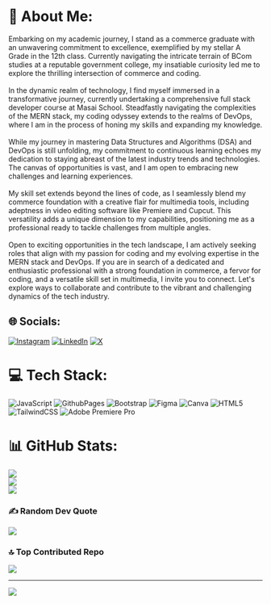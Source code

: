 # 💫 About Me:
Embarking on my academic journey, I stand as a commerce graduate with an unwavering commitment to excellence, exemplified by my stellar A Grade in the 12th class. Currently navigating the intricate terrain of BCom studies at a reputable government college, my insatiable curiosity led me to explore the thrilling intersection of commerce and coding.<br><br>In the dynamic realm of technology, I find myself immersed in a transformative journey, currently undertaking a comprehensive full stack developer course at Masai School. Steadfastly navigating the complexities of the MERN stack, my coding odyssey extends to the realms of DevOps, where I am in the process of honing my skills and expanding my knowledge.<br><br>While my journey in mastering Data Structures and Algorithms (DSA) and DevOps is still unfolding, my commitment to continuous learning echoes my dedication to staying abreast of the latest industry trends and technologies. The canvas of opportunities is vast, and I am open to embracing new challenges and learning experiences.<br><br>My skill set extends beyond the lines of code, as I seamlessly blend my commerce foundation with a creative flair for multimedia tools, including adeptness in video editing software like Premiere and Cupcut. This versatility adds a unique dimension to my capabilities, positioning me as a professional ready to tackle challenges from multiple angles.<br><br>Open to exciting opportunities in the tech landscape, I am actively seeking roles that align with my passion for coding and my evolving expertise in the MERN stack and DevOps. If you are in search of a dedicated and enthusiastic professional with a strong foundation in commerce, a fervor for coding, and a versatile skill set in multimedia, I invite you to connect. Let's explore ways to collaborate and contribute to the vibrant and challenging dynamics of the tech industry.


## 🌐 Socials:
[![Instagram](https://img.shields.io/badge/Instagram-%23E4405F.svg?logo=Instagram&logoColor=white)](https://instagram.com/bhanu_pratap_2119) [![LinkedIn](https://img.shields.io/badge/LinkedIn-%230077B5.svg?logo=linkedin&logoColor=white)](https://linkedin.com/in/bhanu-pratap-singh-bbb976257) [![X](https://img.shields.io/badge/X-black.svg?logo=X&logoColor=white)](https://x.com/BhanuFreelancer) 

# 💻 Tech Stack:
![JavaScript](https://img.shields.io/badge/javascript-%23323330.svg?style=flat&logo=javascript&logoColor=%23F7DF1E) ![GithubPages](https://img.shields.io/badge/github%20pages-121013?style=flat&logo=github&logoColor=white) ![Bootstrap](https://img.shields.io/badge/bootstrap-%238511FA.svg?style=flat&logo=bootstrap&logoColor=white) ![Figma](https://img.shields.io/badge/figma-%23F24E1E.svg?style=flat&logo=figma&logoColor=white) ![Canva](https://img.shields.io/badge/Canva-%2300C4CC.svg?style=flat&logo=Canva&logoColor=white) ![HTML5](https://img.shields.io/badge/html5-%23E34F26.svg?style=flat&logo=html5&logoColor=white) ![TailwindCSS](https://img.shields.io/badge/tailwindcss-%2338B2AC.svg?style=flat&logo=tailwind-css&logoColor=white) ![Adobe Premiere Pro](https://img.shields.io/badge/Adobe%20Premiere%20Pro-9999FF.svg?style=flat&logo=Adobe%20Premiere%20Pro&logoColor=white)
# 📊 GitHub Stats:
![](https://github-readme-stats.vercel.app/api?username=Bhanupratapsingh21&theme=blue-green&hide_border=false&include_all_commits=true&count_private=true)<br/>
![](https://github-readme-streak-stats.herokuapp.com/?user=Bhanupratapsingh21&theme=blue-green&hide_border=false)<br/>
![](https://github-readme-stats.vercel.app/api/top-langs/?username=Bhanupratapsingh21&theme=blue-green&hide_border=false&include_all_commits=true&count_private=true&layout=compact)

### ✍️ Random Dev Quote
![](https://quotes-github-readme.vercel.app/api?type=horizontal&theme=radical)

### 🔝 Top Contributed Repo
![](https://github-contributor-stats.vercel.app/api?username=Bhanupratapsingh21&limit=5&theme=dark&combine_all_yearly_contributions=true)

---
[![](https://visitcount.itsvg.in/api?id=Bhanupratapsingh21&icon=2&color=3)](https://visitcount.itsvg.in)

<!-- Proudly created with GPRM ( https://gprm.itsvg.in ) -->
